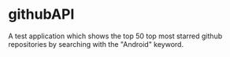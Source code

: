# githubAPI
A test application which shows the top 50 top most starred github repositories by searching with the "Android" keyword.
